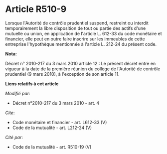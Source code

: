 # Article R510-9

Lorsque l'Autorité de contrôle prudentiel suspend, restreint ou interdit temporairement la libre disposition de tout ou
partie des actifs d'une mutuelle ou union, en application de l'article L. 612-33 du code monétaire et financier, elle peut en
outre faire inscrire sur les immeubles de cette entreprise l'hypothèque mentionnée à l'article L. 212-24 du présent code.

**Nota:**

Décret n° 2010-217 du 3 mars 2010 article 12 : Le présent décret entre en vigueur à la date de la première réunion du collège
de l'Autorité de contrôle prudentiel (9 mars 2010), à l'exception de son article 11.

**Liens relatifs à cet article**

_Modifié par_:

  - Décret n°2010-217 du 3 mars 2010 - art. 4

_Cite_:

  - Code monétaire et financier - art. L612-33 (V)
  - Code de la mutualité - art. L212-24 (V)

_Cité par_:

  - Code de la mutualité - art. R510-19 (V)
